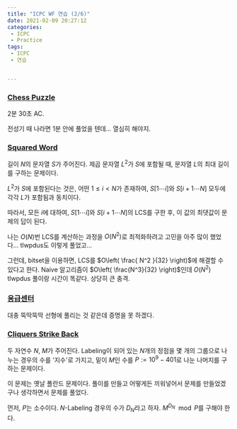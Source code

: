 ```yaml
---
title: "ICPC WF 연습 (2/6)"
date: 2021-02-09 20:27:12
categories:
 - ICPC
 - Practice
tags:
 - ICPC
 - 연습


---
```


### [Chess Puzzle](https://www.acmicpc.net/problem/5239)

2분 30초 AC.

전성기 때 나라면 1분 안에 풀었을 텐데... 열심히 해야지.



### [Squared Word](https://www.acmicpc.net/problem/8300)

길이 $N$의 문자열 $S$가 주어진다. 제곱 문자열 $L^2$가 $S$에 포함될 때, 문자열 $L$의 최대 길이를 구하는 문제이다.

$L^2$가 $S$에 포함된다는 것은, 어떤 $1 \le i < N$가 존재하여, $S[1 \cdots i]$와 $S[i+1 \cdots N]$ 모두에 각각 $L$가 포함됨과 동치이다.

따라서, 모든 $i$에 대하여, $S[1 \cdots i]$와 $S[i+1 \cdots N]$의 LCS를 구한 후, 이 값의 최댓값이 문제의 답이 된다.

나는 $O(N)$번 LCS를 계산하는 과정을 $O\left( N^2 \right)$로 최적화하려고 고민을 아주 많이 했었다... tlwpdus도 이렇게 풀었고...

그런데, bitset을 이용하면, LCS를 $O\left( \frac{ N^2 }{32} \right)$에 해결할 수 있다고 한다. Naive 알고리즘이 $O\left( \frac{N^3}{32} \right)$인데 $O\left( N^2 \right)$ tlwpdus 풀이랑 시간이 똑같다. 상당히 큰 충격.



### [응급센터](https://www.acmicpc.net/problem/2489)

대충 뚝딱뚝딱 선형에 풀리는 것 같은데 증명을 못 하겠다.



### [Cliquers Strike Back](https://www.acmicpc.net/problem/8357)

두 자연수 $N$, $M$가 주어진다. Labeling이 되어 있는 $N$개의 정점을 몇 개의 그룹으로 나누는 경우의 수를 '지수'로 가지고, 밑이 $M$인 수를 $P := 10^9 - 401$로 나눈 나머지를 구하는 문제이다.

이 문제는 옛날 폴란드 문제이다. 풀이를 만들고 어떻게든 끼워넣어서 문제를 만들었겠구나 생각하면서 문제를 풀었다.

먼저, $P$는 소수이다. $N$-Labeling 경우의 수가 $D_N$라고 하자. $M^{D_N} \mod P$를 구해야 한다.